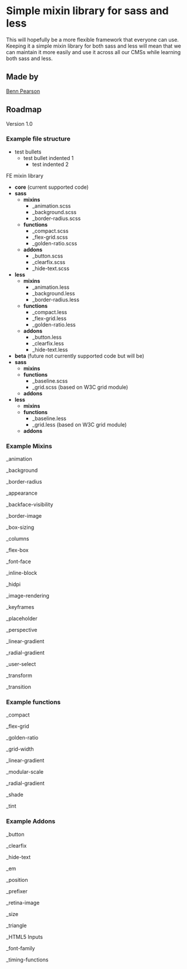 # Simple mixin library for sass and less

This will hopefully be a more flexible framework that everyone can use. Keeping it a simple mixin library for both sass and less will mean that we can maintain it more easily and use it across all our CMSs while learning both sass and less.

## Made by

[Benn Pearson](twitter.com/bennpearson)


## Roadmap

Version 1.0

### Example file structure

- test bullets
    - test bullet indented 1
        - test indented 2

FE mixin library
- **core** (current supported code)
 - **sass**
   - **mixins**
     - _animation.scss
     - _background.scss
     - _border-radius.scss
   - **functions**
     - _compact.scss
     - _flex-grid.scss
     - _golden-ratio.scss
   - **addons**
     - _button.scss
     - _clearfix.scss
     - _hide-text.scss
 - **less**
   - **mixins**
     - _animation.less
     - _background.less
     - _border-radius.less
   - **functions**
     - _compact.less
     - _flex-grid.less
     - _golden-ratio.less
   - **addons**
     - _button.less
     - _clearfix.less
     - _hide-text.less
- **beta** (future not currently supported code but will be)
 - **sass**
   - **mixins**
   - **functions**
     - _baseline.scss
     - _grid.scss (based on W3C grid module)
   - **addons**
 - **less**
   - **mixins**
   - **functions**
     - _baseline.less
     - _grid.less (based on W3C grid module)
   - **addons**

### Example Mixins
_animation

_background

_border-radius

_appearance

_backface-visibility

_border-image

_box-sizing

_columns

_flex-box

_font-face

_inline-block

_hidpi

_image-rendering

_keyframes

_placeholder

_perspective

_linear-gradient

_radial-gradient

_user-select

_transform

_transition

### Example functions
_compact

_flex-grid

_golden-ratio

_grid-width

_linear-gradient

_modular-scale

_radial-gradient

_shade

_tint

### Example Addons
_button

_clearfix

_hide-text

_em

_position

_prefixer

_retina-image

_size

_triangle

_HTML5 Inputs

_font-family

_timing-functions
